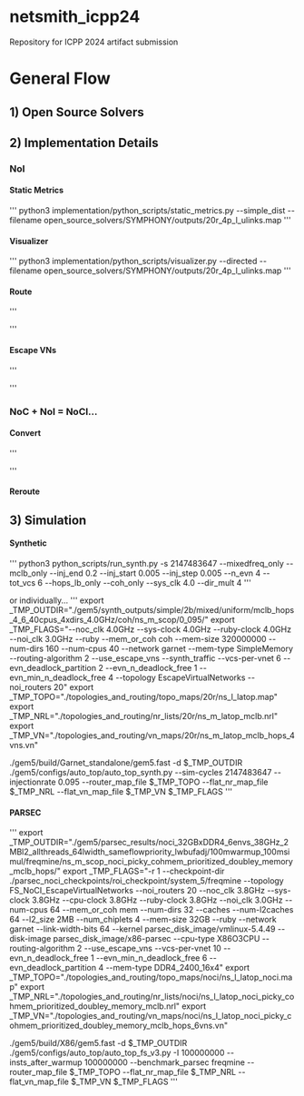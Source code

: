 # netsmith_icpp24
Repository for ICPP 2024 artifact submission

# General Flow

## 1) Open Source Solvers


## 2) Implementation Details


### NoI

#### Static Metrics

'''
python3 implementation/python_scripts/static_metrics.py --simple_dist --filename open_source_solvers/SYMPHONY/outputs/20r_4p_l_ulinks.map
'''

#### Visualizer

'''
python3 implementation/python_scripts/visualizer.py --directed --filename open_source_solvers/SYMPHONY/outputs/20r_4p_l_ulinks.map
'''


#### Route
'''

'''


#### Escape VNs
'''

'''




### NoC + NoI = NoCI...

#### Convert
'''

'''

#### Reroute


## 3) Simulation

#### Synthetic

'''
python3 python_scripts/run_synth.py -s 2147483647 --mixedfreq_only --mclb_only --inj_end 0.2 --inj_start 0.005 --inj_step 0.005 --n_evn 4 --tot_vcs 6 --hops_lb_only --coh_only --sys_clk 4.0 --dir_mult 4
'''

or individually...
'''
export _TMP_OUTDIR="./gem5/synth_outputs/simple/2b/mixed/uniform/mclb_hops_4_6_40cpus_4xdirs_4.0GHz/coh/ns_m_scop/0_095/"
export _TMP_FLAGS="--noc_clk 4.0GHz --sys-clock 4.0GHz --ruby-clock 4.0GHz --noi_clk 3.0GHz --ruby --mem_or_coh coh --mem-size 320000000 --num-dirs 160 --num-cpus 40 --network garnet --mem-type SimpleMemory --routing-algorithm 2 --use_escape_vns --synth_traffic --vcs-per-vnet 6 --evn_deadlock_partition 2 --evn_n_deadlock_free 1 --evn_min_n_deadlock_free 4 --topology EscapeVirtualNetworks --noi_routers 20"
export _TMP_TOPO="./topologies_and_routing/topo_maps/20r/ns_l_latop.map"
export _TMP_NRL="./topologies_and_routing/nr_lists/20r/ns_m_latop_mclb.nrl"
export _TMP_VN="./topologies_and_routing/vn_maps/20r/ns_m_latop_mclb_hops_4vns.vn"

./gem5/build/Garnet_standalone/gem5.fast -d $_TMP_OUTDIR ./gem5/configs/auto_top/auto_top_synth.py --sim-cycles 2147483647 --injectionrate 0.095  --router_map_file $_TMP_TOPO --flat_nr_map_file $_TMP_NRL --flat_vn_map_file $_TMP_VN $_TMP_FLAGS
'''



#### PARSEC

'''
export _TMP_OUTDIR="./gem5/parsec_results/noci_32GBxDDR4_6envs_38GHz_2MBl2_allthreads_64lwidth_sameflowpriority_lwbufadj/100mwarmup_100msimul/freqmine/ns_m_scop_noci_picky_cohmem_prioritized_doubley_memory_mclb_hops/"
export _TMP_FLAGS="-r 1 --checkpoint-dir ./parsec_noci_checkpoints/roi_checkpoint/system_5/freqmine --topology FS_NoCI_EscapeVirtualNetworks --noi_routers 20 --noc_clk 3.8GHz --sys-clock 3.8GHz --cpu-clock 3.8GHz --ruby-clock 3.8GHz --noi_clk 3.0GHz --num-cpus 64 --mem_or_coh mem --num-dirs 32 --caches --num-l2caches 64 --l2_size 2MB --num_chiplets 4 --mem-size 32GB --ruby --network garnet --link-width-bits 64 --kernel parsec_disk_image/vmlinux-5.4.49 --disk-image parsec_disk_image/x86-parsec --cpu-type X86O3CPU --routing-algorithm 2 --use_escape_vns --vcs-per-vnet 10 --evn_n_deadlock_free 1 --evn_min_n_deadlock_free 6 --evn_deadlock_partition 4 --mem-type DDR4_2400_16x4"
export _TMP_TOPO="./topologies_and_routing/topo_maps/noci/ns_l_latop_noci.map"
export _TMP_NRL="./topologies_and_routing/nr_lists/noci/ns_l_latop_noci_picky_cohmem_prioritized_doubley_memory_mclb.nrl"
export _TMP_VN="./topologies_and_routing/vn_maps/noci/ns_l_latop_noci_picky_cohmem_prioritized_doubley_memory_mclb_hops_6vns.vn"

./gem5/build/X86/gem5.fast -d $_TMP_OUTDIR ./gem5/configs/auto_top/auto_top_fs_v3.py -I 100000000 --insts_after_warmup 100000000 --benchmark_parsec freqmine --router_map_file $_TMP_TOPO --flat_nr_map_file $_TMP_NRL --flat_vn_map_file $_TMP_VN $_TMP_FLAGS
'''
